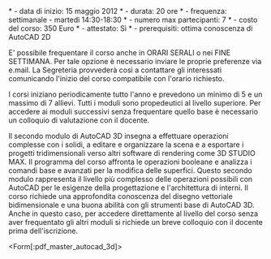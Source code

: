 <div id='aside'>
* - data di inizio: 15 maggio 2012
* - durata: 20 ore
* - frequenza: settimanale - martedì 14:30-18:30
* - numero max partecipanti: 7
* - costo del corso: 350 Euro
* - attestato: Sì
* - prerequisiti: ottima conoscenza di AutoCAD 2D

E' possibile frequentare il corso anche in ORARI SERALI o nei FINE SETTIMANA. Per tale opzione è necessario inviare le proprie preferenze via e.mail. La Segreteria provvederà così a contattare gli interessati comunicando l'inizio del corso compatibile con l'orario richiesto.

I corsi iniziano periodicamente tutto l'anno e prevedono un minimo di 5 e un massimo di 7 allievi. Tutti i moduli sono propedeutici al livello superiore. Per accedere ai moduli successivi senza frequentare quello base è necessario un colloquio di valutazione con il docente. 
</div>  

Il secondo modulo di AutoCAD 3D insegna a effettuare operazioni complesse con i solidi, a editare e organizzare la scena e a esportare i progetti tridimensionali verso altri software di rendering come 3D STUDIO MAX.
Il programma del corso affronta le operazioni booleane e analizza i comandi base e avanzati per la modifica delle superfici. Questo secondo modulo rappresenta il livello più complesso delle operazioni possibili con AutoCAD per le esigenze della progettazione e l'architettura di interni.
Il corso richiede una approfondita conoscenza del disegno vettoriale bidimensionale e una buona abilità con gli strumenti base di AutoCAD 3D. Anche in questo caso, per accedere direttamente al livello del corso senza aver frequentato gli altri moduli si richiede un breve colloquio con il docente prima dell'iscrizione.

<Form[:pdf_master_autocad_3d]>